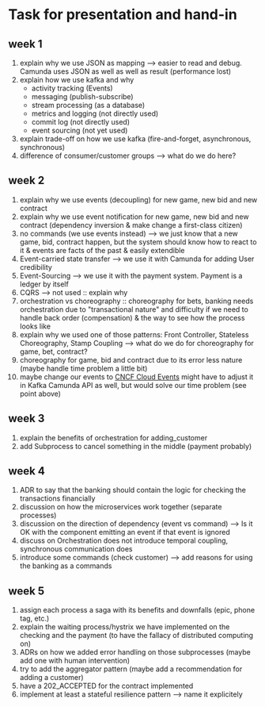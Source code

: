 # Task for presentation and hand-in

## week 1
1. explain why we use JSON as mapping --> easier to read and debug. Camunda uses JSON as well as well as result (performance lost)
2. explain how we use kafka and why
   - activity tracking (Events)
   - messaging (publish-subscribe)
   - stream processing (as a database)
   - metrics and logging (not directly used)
   - commit log (not directly used)
   - event sourcing (not yet used)
3. explain trade-off on how we use kafka (fire-and-forget, asynchronous, synchronous)
4. difference of consumer/customer groups --> what do we do here?

## week 2
1. explain why we use events (decoupling) for new game, new bid and new contract
2. explain why we use event notification for new game, new bid and new contract (dependency inversion & make change a first-class citizen)
3. no commands (we use events instead) --> we just know that a new game, bid, contract happen, but the system should know how to react to it & events are facts of the past & easily extendible
4. Event-carried state transfer --> we use it with Camunda for adding User credibility
5. Event-Sourcing --> we use it with the payment system. Payment is a ledger by itself
6. CQRS --> not used :: explain why
7. orchestration vs choreography :: choreography for bets, banking needs orchestration due to "transactional nature" and difficulty if we need to handle back order (compensation) & the way to see how the process looks like
8. explain why we used one of those patterns: Front Controller, Stateless Choreography, Stamp Coupling --> what do we do for choreography for game, bet, contract?
9. choreography for game, bid and contract due to its error less nature (maybe handle time problem a little bit)
10. maybe change our events to [CNCF Cloud Events](https://github.com/cloudevents/spec) might have to adjust it in Kafka Camunda API as well, but would solve our time problem (see point above)

## week 3
1. explain the benefits of orchestration for adding_customer
2. add Subprocess to cancel something in the middle (payment probably)

## week 4
1. ADR to say that the banking should contain the logic for checking the transactions financially
2. discussion on how the microservices work together (separate processes)
3. discussion on the direction of dependency (event vs command) --> Is it OK with the component emitting an event if that event is ignored
4. discuss on Orchestration does not introduce temporal coupling, synchronous communication does
5. introduce some commands (check customer) --> add reasons for using the banking as a commands

## week 5
1. assign each process a saga with its benefits and downfalls (epic, phone tag, etc.)
2. explain the waiting process/hystrix we have implemented on the checking and the payment (to have the fallacy of distributed computing on)
3. ADRs on how we added error handling on those subprocesses (maybe add one with human intervention)
4. try to add the aggregator pattern (maybe add a recommendation for adding a customer)
5. have a 202_ACCEPTED for the contract implemented
6. implement at least a stateful resilience pattern --> name it explicitely
